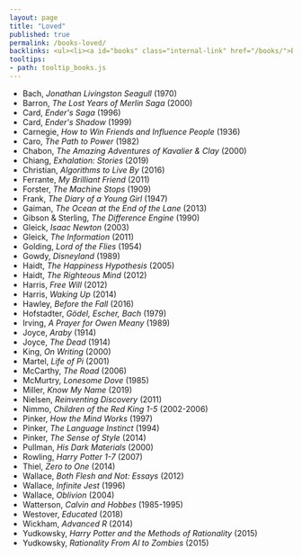 ```yaml
---
layout: page
title: "Loved"
published: true
permalink: /books-loved/
backlinks: <ul><li><a id="books" class="internal-link" href="/books/">Books</a></li></ul>
tooltips: 
- path: tooltip_books.js
---
```


* Bach, *Jonathan Livingston Seagull* (1970)
* Barron, *The Lost Years of Merlin Saga* (2000)
* Card, *Ender's Saga* (1996)
* Card, *Ender's Shadow* (1999)
* Carnegie, *How to Win Friends and Influence People* (1936)
* Caro, *The Path to Power* (1982)
* Chabon, *The Amazing Adventures of Kavalier & Clay* (2000)
* Chiang, *Exhalation: Stories* (2019)
* Christian, *Algorithms to Live By* (2016)
* Ferrante, *My Brilliant Friend* (2011)
* Forster, *The Machine Stops* (1909)
* Frank, *The Diary of a Young Girl* (1947)
* Gaiman, *The Ocean at the End of the Lane* (2013)
* Gibson & Sterling, *The Difference Engine* (1990)
* Gleick, *Isaac Newton* (2003)
* Gleick, *The Information* (2011)
* Golding, *Lord of the Flies* (1954)
* Gowdy, *Disneyland* (1989)
* Haidt, *The Happiness Hypothesis* (2005)
* Haidt, *The Righteous Mind* (2012)
* Harris, *Free Will* (2012)
* Harris, *Waking Up* (2014)
* Hawley, *Before the Fall* (2016)
* Hofstadter, *Gödel, Escher, Bach* (1979)
* Irving, *A Prayer for Owen Meany* (1989)
* Joyce, *Araby* (1914)
* Joyce, *The Dead* (1914)
* King, *On Writing* (2000)
* Martel, *Life of Pi* (2001)
* McCarthy, *The Road* (2006)
* McMurtry, *Lonesome Dove* (1985)
* Miller, *Know My Name* (2019)
* Nielsen, *Reinventing Discovery* (2011)
* Nimmo, *Children of the Red King 1-5* (2002-2006)
* Pinker, *How the Mind Works* (1997)
* Pinker, *The Language Instinct* (1994)
* Pinker, *The Sense of Style* (2014)
* Pullman, *His Dark Materials* (2000)
* Rowling, *Harry Potter 1-7* (2007)
* Thiel, *Zero to One* (2014)
* Wallace, *Both Flesh and Not: Essays* (2012)
* Wallace, *Infinite Jest* (1996)
* Wallace, *Oblivion* (2004)
* Watterson, *Calvin and Hobbes* (1985-1995)
* Westover, *Educated* (2018)
* Wickham, *Advanced R* (2014)
* Yudkowsky, *Harry Potter and the Methods of Rationality* (2015)
* Yudkowsky, *Rationality From AI to Zombies* (2015)
